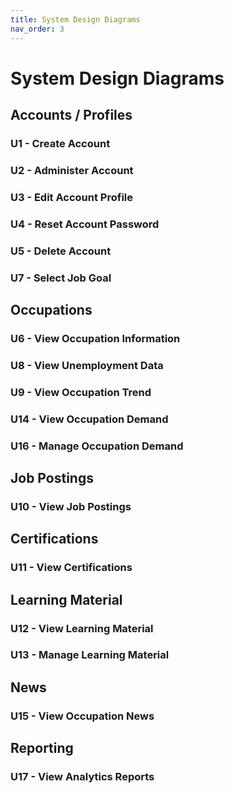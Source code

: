```yaml
---
title: System Design Diagrams
nav_order: 3
---
```


# System Design Diagrams

## Accounts / Profiles

### U1 - Create Account

### U2 - Administer Account

### U3 - Edit Account Profile

### U4 - Reset Account Password

### U5 - Delete Account

### U7 - Select Job Goal

## Occupations

### U6 - View Occupation Information

### U8 - View Unemployment Data

### U9 - View Occupation Trend

### U14 - View Occupation Demand

### U16 - Manage Occupation Demand

## Job Postings

### U10 - View Job Postings

## Certifications

### U11 - View Certifications

## Learning Material

### U12 - View Learning Material

### U13 - Manage Learning Material

## News

### U15 - View Occupation News

## Reporting

### U17 - View Analytics Reports
